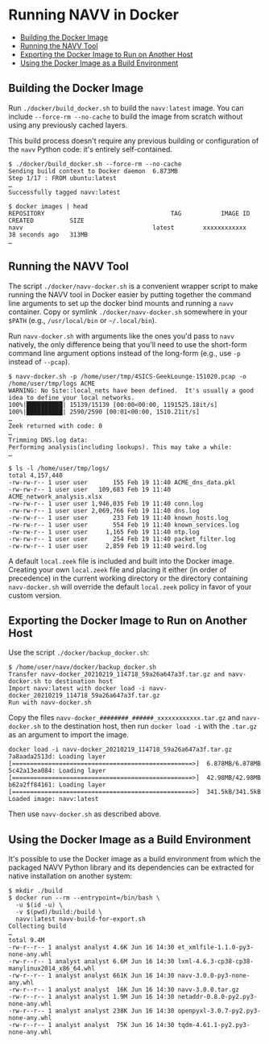 # Running NAVV in Docker

* [Building the Docker Image](#Build)
* [Running the NAVV Tool](#Run)
* [Exporting the Docker Image to Run on Another Host](#Export)
* [Using the Docker Image as a Build Environment](#BuildEnv)


## <a name="Build"></a>Building the Docker Image

Run `./docker/build_docker.sh` to build the `navv:latest` image. You can include `--force-rm --no-cache` to build the image from scratch without using any previously cached layers.

This build process doesn't require any previous building or configuration of the `navv` Python code: it's entirely self-contained.

```
$ ./docker/build_docker.sh --force-rm --no-cache
Sending build context to Docker daemon  6.873MB
Step 1/17 : FROM ubuntu:latest
…
Successfully tagged navv:latest

$ docker images | head
REPOSITORY                                   TAG           IMAGE ID       CREATED          SIZE
navv                                    latest        xxxxxxxxxxxx   38 seconds ago   313MB
…
```

## <a name="Run"></a>Running the NAVV Tool

The script `./docker/navv-docker.sh` is a convenient wrapper script to make running the NAVV tool in Docker easier by putting together the command line arguments to set up the docker bind mounts and running a `navv` container. Copy or symlink `./docker/navv-docker.sh` somewhere in your `$PATH` (e.g., `/usr/local/bin` or `~/.local/bin`).

Run `navv-docker.sh` with arguments like the ones you'd pass to `navv` natively, the only difference being that you'll need to use the short-form command line argument options instead of the long-form (e.g., use `-p` instead of `--pcap`).

```
$ navv-docker.sh -p /home/user/tmp/4SICS-GeekLounge-151020.pcap -o /home/user/tmp/logs ACME
WARNING: No Site::local_nets have been defined.  It's usually a good idea to define your local networks.
100%|██████████| 15139/15139 [00:00<00:00, 1191525.18it/s]
100%|██████████| 2590/2590 [00:01<00:00, 1510.21it/s]
…
Zeek returned with code: 0
…
Trimming DNS.log data:
Performing analysis(including lookups). This may take a while:
…

$ ls -l /home/user/tmp/logs/
total 4,157,440
-rw-rw-r-- 1 user user       155 Feb 19 11:40 ACME_dns_data.pkl
-rw-rw-r-- 1 user user   109,683 Feb 19 11:40 ACME_network_analysis.xlsx
-rw-rw-r-- 1 user user 1,946,035 Feb 19 11:40 conn.log
-rw-rw-r-- 1 user user 2,069,766 Feb 19 11:40 dns.log
-rw-rw-r-- 1 user user       233 Feb 19 11:40 known_hosts.log
-rw-rw-r-- 1 user user       554 Feb 19 11:40 known_services.log
-rw-rw-r-- 1 user user     1,165 Feb 19 11:40 ntp.log
-rw-rw-r-- 1 user user       254 Feb 19 11:40 packet_filter.log
-rw-rw-r-- 1 user user     2,859 Feb 19 11:40 weird.log
```

A default `local.zeek` file is included and built into the Docker image. Creating your own `local.zeek` file and placing it either (in order of precedence) in the current working directory or the directory containing `navv-docker.sh` will override the default `local.zeek` policy in favor of your custom version.

## <a name="Export"></a>Exporting the Docker Image to Run on Another Host

Use the script `./docker/backup_docker.sh`:

```
$ /home/user/navv/docker/backup_docker.sh
Transfer navv-docker_20210219_114718_59a26a647a3f.tar.gz and navv-docker.sh to destination host
Import navv:latest with docker load -i navv-docker_20210219_114718_59a26a647a3f.tar.gz
Run with navv-docker.sh
```

Copy the files `navv-docker_########_######_xxxxxxxxxxxx.tar.gz` and `navv-docker.sh` to the destination host, then run `docker load -i` with the `.tar.gz` as an argument to import the image.

```
docker load -i navv-docker_20210219_114718_59a26a647a3f.tar.gz 
7a8aada2513d: Loading layer [==================================================>]  6.878MB/6.878MB
5c42a13ea084: Loading layer [==================================================>]  42.98MB/42.98MB
b62a2ff84161: Loading layer [==================================================>]  341.5kB/341.5kB
Loaded image: navv:latest
```

Then use `navv-docker.sh` as described above.

## <a name="BuildEnv"></a>Using the Docker Image as a Build Environment

It's possible to use the Docker image as a build environment from which the packaged NAVV Python library and its dependencies can be extracted for native installation on another system:

```
$ mkdir ./build
$ docker run --rm --entrypoint=/bin/bash \
  -u $(id -u) \
  -v $(pwd)/build:/build \
  navv:latest navv-build-for-export.sh
Collecting build
…
total 9.4M
-rw-r--r-- 1 analyst analyst 4.6K Jun 16 14:30 et_xmlfile-1.1.0-py3-none-any.whl
-rw-r--r-- 1 analyst analyst 6.6M Jun 16 14:30 lxml-4.6.3-cp38-cp38-manylinux2014_x86_64.whl
-rw-r--r-- 1 analyst analyst 661K Jun 16 14:30 navv-3.0.0-py3-none-any.whl
-rw-r--r-- 1 analyst analyst  16K Jun 16 14:30 navv-3.0.0.tar.gz
-rw-r--r-- 1 analyst analyst 1.9M Jun 16 14:30 netaddr-0.8.0-py2.py3-none-any.whl
-rw-r--r-- 1 analyst analyst 238K Jun 16 14:30 openpyxl-3.0.7-py2.py3-none-any.whl
-rw-r--r-- 1 analyst analyst  75K Jun 16 14:30 tqdm-4.61.1-py2.py3-none-any.whl
```
